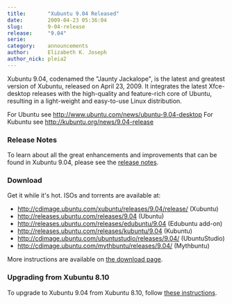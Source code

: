 ```yaml
---
title:       "Xubuntu 9.04 Released"
date:        2009-04-23 05:36:04
slug:        9-04-release
release:     "9.04"
serie:       
category:    announcements
author:      Elizabeth K. Joseph
author_nick: pleia2
---
```


Xubuntu 9.04, codenamed the "Jaunty Jackalope", is the latest and greatest version of Xubuntu, released on April 23, 2009. It integrates the latest Xfce-desktop releases with the high-quality and feature-rich core of Ubuntu, resulting in a light-weight and easy-to-use Linux distribution.

For Ubuntu see http://www.ubuntu.com/news/ubuntu-9.04-desktop For Kubuntu see http://kubuntu.org/news/9.04-release

### Release Notes

To learn about all the great enhancements and improvements that can be found in Xubuntu 9.04, please see the [release notes](https://wiki.ubuntu.com/Xubuntu/JauntyJackalope/Final).

### Download

Get it while it's hot. ISOs and torrents are available at:

- http://cdimage.ubuntu.com/xubuntu/releases/9.04/release/ (Xubuntu)
- http://releases.ubuntu.com/releases/9.04 (Ubuntu)
- http://releases.ubuntu.com/releases/edubuntu/9.04 (Edubuntu add-on)
- http://releases.ubuntu.com/releases/kubuntu/9.04 (Kubuntu)
- http://cdimage.ubuntu.com/ubuntustudio/releases/9.04/ (UbuntuStudio)
- http://cdimage.ubuntu.com/mythbuntu/releases/9.04/ (Mythbuntu)

More instructions are available on [the download page](/get).

### Upgrading from Xubuntu 8.10

To upgrade to Xubuntu 9.04 from Xubuntu 8.10, follow [these instructions](https://help.ubuntu.com/community/JauntyUpgrades).
